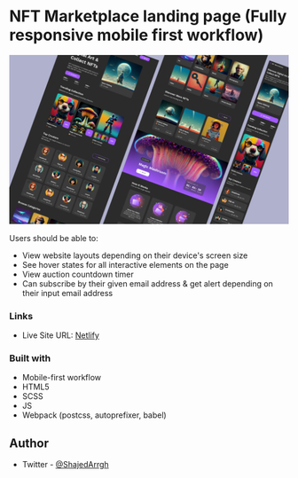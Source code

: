 # NFT Marketplace landing page (Fully responsive mobile first workflow)

![website cover](./src/assets/cover.jpg)

Users should be able to:

- View website layouts depending on their device's screen size
- See hover states for all interactive elements on the page
- View auction countdown timer
- Can subscribe by their given email address & get alert depending on their input email address

### Links

- Live Site URL: [Netlify]()

### Built with

- Mobile-first workflow
- HTML5
- SCSS
- JS
- Webpack (postcss, autoprefixer, babel)

## Author

- Twitter - [@ShajedArrgh](https://twitter.com/ShajedArrgh)
